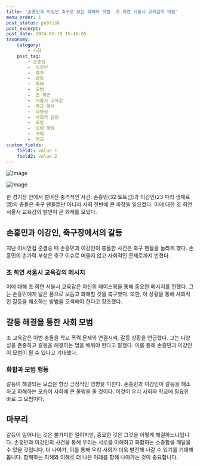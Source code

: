 ```yaml
---
title: '손흥민과 이강인 축구로 보는 화해와 모범  조 희연 서울시 교육감의 바람'
menu_order: 1
post_status: publish
post_excerpt: 
post_date: 2024-02-19 15:46:05
taxonomy:
    category:
        - 사회
    post_tag:
        - 손흥민
        -  이강인
        -  축구
        -  갈등
        -  화해
        -  모범
        -  조 희연
        -  서울시 교육감
        -  학교 폭력
        -  다양성
        -  사회적 갈등
        -  화합
        -  모범 행동
        -  사회
        -  학교
custom_fields:
    field1: value 1
    field2: value 2
---
```


![Image](https://imgnews.pstatic.net/image/009/2024/02/19/0005260256_001_20240219074301049.jpg?type=w647)

![Image](https://imgnews.pstatic.net/image/009/2024/02/19/0005260256_002_20240219074301104.jpg?type=w647)

한 경기장 안에서 벌어진 충격적인 사건. 손흥민(32·토트넘)과 이강인(23·파리 생제르맹)의 충돌은 축구 팬들뿐만 아니라 사회 전반에 큰 파장을 일으켰다. 이에 대한 조 희연 서울시 교육감의 발언이 큰 화제를 모았다. 
## 손흥민과 이강인, 축구장에서의 갈등
지난 아시안컵 준결승 때 손흥민과 이강인이 충돌한 사건은 축구 팬들을 놀라게 했다. 손흥민의 손가락 부상은 축구 이슈로 머물지 않고 사회적인 문제로까지 번졌다. 
### 조 희연 서울시 교육감의 메시지
이에 대해 조 희연 서울시 교육감은 자신의 페이스북을 통해 중요한 메시지를 전했다. 그는 손흥민에게 넓은 품으로 보듬고 화해할 것을 촉구했다. 또한, 이 상황을 통해 사회적인 갈등을 해소하는 방법을 모색해야 한다고 강조했다.
## 갈등 해결을 통한 사회 모범
조 교육감은 이번 충돌을 학교 폭력 문제와 연결시켜, 갈등 상황을 언급했다. 그는 다양성을 존중하고 갈등을 해결하는 법을 배워야 한다고 말했다. 이를 통해 손흥민과 이강인이 모범이 될 수 있다고 기대했다.
### 화합과 모범 행동
갈등이 해결되는 모습은 항상 긍정적인 영향을 미친다. 손흥민과 이강인이 갈등을 해소하고 화해하는 모습이 사회에 큰 울림을 줄 것이다. 이것이 우리 사회와 학교에 필요한 바로 그 모범이다.
## 마무리
갈등이 일어나는 것은 불가피한 일이지만, 중요한 것은 그것을 어떻게 해결하느냐입니다. 손흥민과 이강인의 사건을 통해 우리는 서로를 이해하고 화합하는 소중함을 깨달을 수 있을 것입니다. 더 나아가, 이를 통해 우리 사회가 더욱 발전해 나갈 수 있기를 기대해 봅니다. 함께하는 지혜와 이해로 더 나은 미래를 향해 나아가는 것이 중요합니다.

